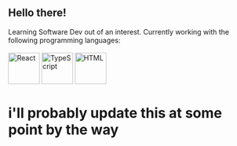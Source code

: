 ## Hello there!

Learning Software Dev out of an interest. Currently working with the following programming languages: <br><br>
<img src="https://github.com/user-attachments/assets/8808bfd5-181c-4aa7-b435-37954656867e" alt="React" height="64" width="64">
<img src="https://github.com/user-attachments/assets/88c58bf9-0255-482b-a0d9-56c7c7e6ef51" alt="TypeScript" height="64" width="64">
<img src="https://upload.wikimedia.org/wikipedia/commons/thumb/6/61/HTML5_logo_and_wordmark.svg/512px-HTML5_logo_and_wordmark.svg.png" alt="HTML" height="64" width="64">

# i'll probably update this at some point by the way

<!--
**meri-vgt/meri-vgt** is a ✨ _special_ ✨ repository because its `README.md` (this file) appears on your GitHub profile.

Here are some ideas to get you started:

- 🔭 I’m currently working on ...
- 🌱 I’m currently learning ...
- 👯 I’m looking to collaborate on ...
- 🤔 I’m looking for help with ...
- 💬 Ask me about ...
- 📫 How to reach me: ...
- 😄 Pronouns: ...
- ⚡ Fun fact: ...
-->
